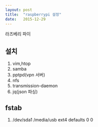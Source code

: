 ```yaml
---
layout: post
title:  "raspberrypi 설정"
date:   2015-12-29
---
```


라즈베리 파이 


설치
------------------
1. vim,htop
2. samba
3. pptpd(vpn 서버)
4. nfs
5. transmission-daemon
6. jq(json 파싱)

fstab
------------------
1. /dev/sda1       /media/usb      ext4    defaults        0       0

